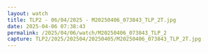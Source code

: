 ```yaml
---
layout: watch
title: TLP2 - 06/04/2025 - M20250406_073843_TLP_2T.jpg
date: 2025-04-06 07:38:43
permalink: /2025/04/06/watch/M20250406_073843_TLP_2
capture: TLP2/2025/202504/20250405/M20250406_073843_TLP_2T.jpg
---
```

